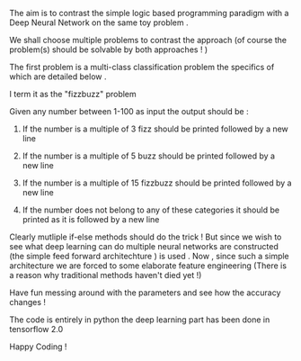 The aim is to contrast the simple logic based programming paradigm with a Deep Neural Network on the same toy problem .

We shall choose multiple problems to contrast the approach (of course the problem(s) should be solvable by
both approaches ! )

The first problem is a multi-class classification problem the specifics of which are detailed below .

I term it as the "fizzbuzz" problem 

Given any number between 1-100 as input the output should be :
1) If the number is a multiple of 3 fizz should be printed followed by a new line


2) If the number is a multiple of 5 buzz should be printed followed by a new line


3) If the number is a multiple of 15 fizzbuzz should be printed followed by a new line


4) If the number does not belong to any of these categories it should be printed as it is followed by a
new line


Clearly mutliple if-else methods should do the trick ! But since we wish to see what deep learning can do
multiple neural networks are constructed (the simple feed forward architechture ) is used . Now , since such a simple 
architecture we are forced to some elaborate feature engineering (There is a reason why traditional methods haven't
died yet !)

Have fun messing around with the parameters and see how the accuracy changes !

The code is entirely in python the deep learning part has been done in tensorflow 2.0 

Happy Coding !
